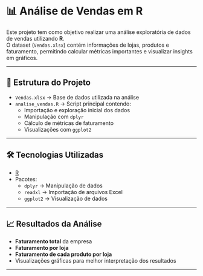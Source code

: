 # 📊 Análise de Vendas em R

Este projeto tem como objetivo realizar uma análise exploratória de dados de vendas utilizando **R**.  
O dataset (`Vendas.xlsx`) contém informações de lojas, produtos e faturamento, permitindo calcular métricas importantes e visualizar insights em gráficos.

---

## 📂 Estrutura do Projeto
- `Vendas.xlsx` → Base de dados utilizada na análise  
- `analise_vendas.R` → Script principal contendo:
  - Importação e exploração inicial dos dados
  - Manipulação com `dplyr`
  - Cálculo de métricas de faturamento
  - Visualizações com `ggplot2`

---

## 🛠️ Tecnologias Utilizadas
- [R](https://www.r-project.org/)  
- Pacotes:
  - `dplyr` → Manipulação de dados
  - `readxl` → Importação de arquivos Excel
  - `ggplot2` → Visualização de dados

---

## 📈 Resultados da Análise
- **Faturamento total** da empresa  
- **Faturamento por loja**  
- **Faturamento de cada produto por loja**  
- Visualizações gráficas para melhor interpretação dos resultados

---
